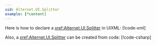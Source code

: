 ```yaml
---
uid: Alternet.UI.Splitter
example: [*content]
---
```


Here is how to declare a <xref:Alternet.UI.Splitter> in UIXML:
[!code-xml[](../../../Source/Samples/ApiDocDll/AllWindows/SplitterWindow.uixml#CreateUixmlDeclaration)]

Also, a <xref:Alternet.UI.Splitter> can be created from code:
[!code-csharp[](../../../Source/Samples/ApiDocDll/AllWindows/SplitterWindow.uixml.cs#CSharpCreation)]
